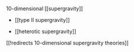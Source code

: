 

10-dimensional [[supergravity]]

* [[type II supergravity]]

* [[heterotic supergravity]]

[[!redirects 10-dimensional supergravity theories]]
